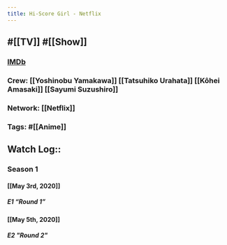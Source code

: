 ```yaml
---
title: Hi-Score Girl - Netflix
---
```


## #[[TV]] #[[Show]]
### [IMDb](https://www.imdb.com/title/tt8963328/)

### Crew: [[Yoshinobu Yamakawa]] [[Tatsuhiko Urahata]] [[Kôhei Amasaki]] [[Sayumi Suzushiro]]

### Network: [[Netflix]]

### Tags: #[[Anime]]

## Watch Log::
### Season 1
#### [[May 3rd, 2020]]
##### E1 “Round 1”

#### [[May 5th, 2020]]
##### E2 "Round 2"
